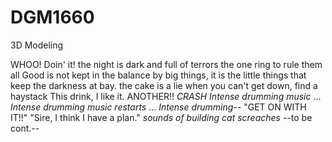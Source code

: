 # DGM1660
3D Modeling

WHOO! Doin' it!
the night is dark and full of terrors
the one ring to rule them all
Good is not kept in the balance by big things, it is the little things that keep the darkness at bay.
the cake is a lie
when you can't get down, find a haystack
This drink, I like it. ANOTHER!! *CRASH*
*Intense drumming music* ... *Intense drumming music restarts* ... *Intense drumming--* "GET ON WITH IT!!"
"Sire, I think I have a plan." *sounds of building* *cat screaches* --to be cont.--